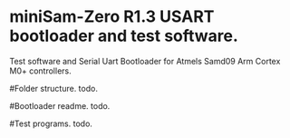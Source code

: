 # miniSam-Zero R1.3 USART bootloader and test software.

Test software and Serial Uart Bootloader for Atmels Samd09 Arm Cortex M0+ controllers.

#Folder structure.
todo.

#Bootloader readme.
todo.

#Test programs.
todo.
